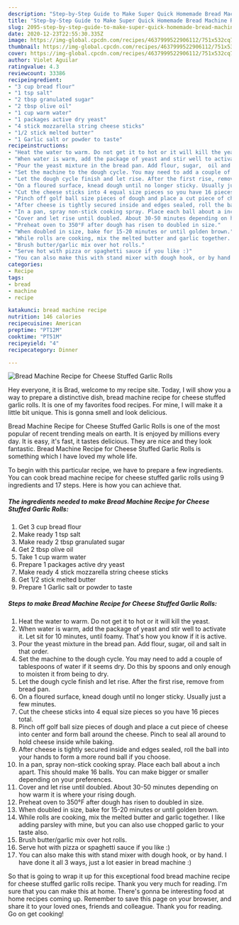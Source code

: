 ```yaml
---
description: "Step-by-Step Guide to Make Super Quick Homemade Bread Machine Recipe for Cheese Stuffed Garlic Rolls"
title: "Step-by-Step Guide to Make Super Quick Homemade Bread Machine Recipe for Cheese Stuffed Garlic Rolls"
slug: 2095-step-by-step-guide-to-make-super-quick-homemade-bread-machine-recipe-for-cheese-stuffed-garlic-rolls
date: 2020-12-23T22:55:30.335Z
image: https://img-global.cpcdn.com/recipes/4637999522906112/751x532cq70/bread-machine-recipe-for-cheese-stuffed-garlic-rolls-recipe-main-photo.jpg
thumbnail: https://img-global.cpcdn.com/recipes/4637999522906112/751x532cq70/bread-machine-recipe-for-cheese-stuffed-garlic-rolls-recipe-main-photo.jpg
cover: https://img-global.cpcdn.com/recipes/4637999522906112/751x532cq70/bread-machine-recipe-for-cheese-stuffed-garlic-rolls-recipe-main-photo.jpg
author: Violet Aguilar
ratingvalue: 4.3
reviewcount: 33386
recipeingredient:
- "3 cup bread flour"
- "1 tsp salt"
- "2 tbsp granulated sugar"
- "2 tbsp olive oil"
- "1 cup warm water"
- "1 packages active dry yeast"
- "4 stick mozzarella string cheese sticks"
- "1/2 stick melted butter"
- "1 Garlic salt or powder to taste"
recipeinstructions:
- "Heat the water to warm. Do not get it to hot or it will kill the yeast."
- "When water is warm, add the package of yeast and stir well to activate it. Let sit for 10 minutes, until foamy. That&#39;s how you know if it is active."
- "Pour the yeast mixture in the bread pan. Add flour, sugar,  oil and salt in that order."
- "Set the machine to the dough cycle. You may need to add a couple of tablespoons of water if it seems dry. Do this by spoons and only enough to moisten it from being to dry."
- "Let the dough cycle finish and let rise. After the first rise, remove from bread pan."
- "On a floured surface, knead dough until no longer sticky. Usually just a few minutes."
- "Cut the cheese sticks into 4 equal size pieces so you have 16 pieces total."
- "Pinch off golf ball size pieces of dough and place a cut piece of cheese into center and form ball around the cheese. Pinch to seal all around to hold cheese inside while baking."
- "After cheese is tightly secured inside and edges sealed, roll the ball into your hands to form a more round ball if you choose."
- "In a pan, spray non-stick cooking spray. Place each ball about a inch apart. This should make 16 balls. You can make bigger or smaller depending on your preferences."
- "Cover and let rise until doubled. About 30-50 minutes depending on how warm it is where your rising dough."
- "Preheat oven to 350°F after dough has risen to doubled in size."
- "When doubled in size, bake for 15-20 minutes or until golden brown."
- "While rolls are cooking, mix the melted butter and garlic together. I like adding parsley with mine, but you can also use chopped garlic to your taste also."
- "Brush butter/garlic mix over hot rolls."
- "Serve hot with pizza or spaghetti sauce if you like :)"
- "You can also make this with stand mixer with dough hook, or by hand. I have done it all 3 ways, just a lot easier in bread machine :)"
categories:
- Recipe
tags:
- bread
- machine
- recipe

katakunci: bread machine recipe 
nutrition: 146 calories
recipecuisine: American
preptime: "PT12M"
cooktime: "PT51M"
recipeyield: "4"
recipecategory: Dinner

---
```



![Bread Machine Recipe for Cheese Stuffed Garlic Rolls](https://img-global.cpcdn.com/recipes/4637999522906112/751x532cq70/bread-machine-recipe-for-cheese-stuffed-garlic-rolls-recipe-main-photo.jpg)

Hey everyone, it is Brad, welcome to my recipe site. Today, I will show you a way to prepare a distinctive dish, bread machine recipe for cheese stuffed garlic rolls. It is one of my favorites food recipes. For mine, I will make it a little bit unique. This is gonna smell and look delicious.

Bread Machine Recipe for Cheese Stuffed Garlic Rolls is one of the most popular of recent trending meals on earth. It is enjoyed by millions every day. It is easy, it's fast, it tastes delicious. They are nice and they look fantastic. Bread Machine Recipe for Cheese Stuffed Garlic Rolls is something which I have loved my whole life.




To begin with this particular recipe, we have to prepare a few ingredients. You can cook bread machine recipe for cheese stuffed garlic rolls using 9 ingredients and 17 steps. Here is how you can achieve that.

<!--inarticleads1-->

##### The ingredients needed to make Bread Machine Recipe for Cheese Stuffed Garlic Rolls:

1. Get 3 cup bread flour
1. Make ready 1 tsp salt
1. Make ready 2 tbsp granulated sugar
1. Get 2 tbsp olive oil
1. Take 1 cup warm water
1. Prepare 1 packages active dry yeast
1. Make ready 4 stick mozzarella string cheese sticks
1. Get 1/2 stick melted butter
1. Prepare 1 Garlic salt or powder to taste




<!--inarticleads2-->

##### Steps to make Bread Machine Recipe for Cheese Stuffed Garlic Rolls:

1. Heat the water to warm. Do not get it to hot or it will kill the yeast.
1. When water is warm, add the package of yeast and stir well to activate it. Let sit for 10 minutes, until foamy. That&#39;s how you know if it is active.
1. Pour the yeast mixture in the bread pan. Add flour, sugar,  oil and salt in that order.
1. Set the machine to the dough cycle. You may need to add a couple of tablespoons of water if it seems dry. Do this by spoons and only enough to moisten it from being to dry.
1. Let the dough cycle finish and let rise. After the first rise, remove from bread pan.
1. On a floured surface, knead dough until no longer sticky. Usually just a few minutes.
1. Cut the cheese sticks into 4 equal size pieces so you have 16 pieces total.
1. Pinch off golf ball size pieces of dough and place a cut piece of cheese into center and form ball around the cheese. Pinch to seal all around to hold cheese inside while baking.
1. After cheese is tightly secured inside and edges sealed, roll the ball into your hands to form a more round ball if you choose.
1. In a pan, spray non-stick cooking spray. Place each ball about a inch apart. This should make 16 balls. You can make bigger or smaller depending on your preferences.
1. Cover and let rise until doubled. About 30-50 minutes depending on how warm it is where your rising dough.
1. Preheat oven to 350°F after dough has risen to doubled in size.
1. When doubled in size, bake for 15-20 minutes or until golden brown.
1. While rolls are cooking, mix the melted butter and garlic together. I like adding parsley with mine, but you can also use chopped garlic to your taste also.
1. Brush butter/garlic mix over hot rolls.
1. Serve hot with pizza or spaghetti sauce if you like :)
1. You can also make this with stand mixer with dough hook, or by hand. I have done it all 3 ways, just a lot easier in bread machine :)




So that is going to wrap it up for this exceptional food bread machine recipe for cheese stuffed garlic rolls recipe. Thank you very much for reading. I'm sure that you can make this at home. There's gonna be interesting food at home recipes coming up. Remember to save this page on your browser, and share it to your loved ones, friends and colleague. Thank you for reading. Go on get cooking!
